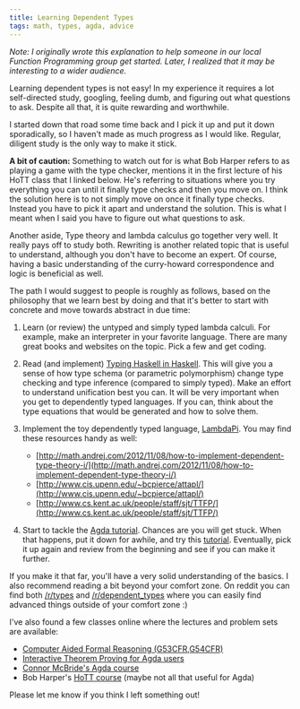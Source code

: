 ```yaml
---
title: Learning Dependent Types
tags: math, types, agda, advice
---
```


*Note: I originally wrote this explanation to help someone in our local
Function Programming group get started. Later, I realized that it may be
interesting to a wider audience.*

Learning dependent types is not easy! In my experience it requires a lot
self-directed study, googling, feeling dumb, and figuring out what questions to
ask. Despite all that, it is quite rewarding and worthwhile.

I started down that road some time back and I pick it up and put it down
sporadically, so I haven't made as much progress as I would like. Regular,
diligent study is the only way to make it stick.

**A bit of caution:** Something to watch out for is what Bob Harper refers to as
playing a game with the type checker, mentions it in the first lecture of his
HoTT class that I linked below. He's referring to situations where you try
everything you can until it finally type checks and then you move on. I think
the solution here is to not simply move on once it finally type checks. Instead
you have to pick it apart and understand the solution. This is what I meant
when I said you have to figure out what questions to ask.

Another aside, Type theory and lambda calculus go together very well. It really
pays off to study both. Rewriting is another related topic that is useful to
understand, although you don't have to become an expert. Of course, having a
basic understanding of the curry-howard correspondence and logic is beneficial
as well.

The path I would suggest to people is roughly as follows, based on the
philosophy that we learn best by doing and that it's better to start with
concrete and move towards abstract in due time:

  1. Learn (or review) the untyped and simply typed lambda calculi. For
     example, make an interpreter in your favorite language. There are many
     great books and websites on the topic. Pick a few and get coding.

  1. Read (and implement) [Typing Haskell in
     Haskell](http://web.cecs.pdx.edu/~mpj/thih/). This will give you a sense
     of how type schema (or parametric polymorphism) change type checking and
     type inference (compared to simply typed). Make an effort to understand
     unification best you can. It will be very important when you get to
     dependently typed languages. If you can, think about the type equations
     that would be generated and how to solve them.

  1. Implement the toy dependently typed language, [LambdaPi](http://www.andres-loeh.de/LambdaPi/). You may find
     these resources handy as well:

     * [http://math.andrej.com/2012/11/08/how-to-implement-dependent-type-theory-i/](http://math.andrej.com/2012/11/08/how-to-implement-dependent-type-theory-i/)
     * [http://www.cis.upenn.edu/~bcpierce/attapl/](http://www.cis.upenn.edu/~bcpierce/attapl/)
     * [http://www.cs.kent.ac.uk/people/staff/sjt/TTFP/](http://www.cs.kent.ac.uk/people/staff/sjt/TTFP/)

  1. Start to tackle the [Agda
     tutorial](http://www.cse.chalmers.se/~ulfn/papers/afp08/tutorial.pdf).
     Chances are you will get stuck.  When that happens, put it down for
     awhile, and try this [tutorial](http://oxij.org/note/BrutalDepTypes/).
     Eventually, pick it up again and review from the beginning and see if you
     can make it further. 

If you make it that far, you'll have a very solid understanding of the basics.
I also recommend reading a bit beyond your comfort zone. On reddit you can find
both [/r/types](http://reddit.com/r/types) and
[/r/dependent_types](http://reddit.com/r/dependent_types) where you can easily
find advanced things outside of your comfort zone :)

I've also found a few classes online where the lectures and problem sets are available:

  * [Computer Aided Formal Reasoning
    (G53CFR,G54CFR)](http://www.cs.nott.ac.uk/~txa/g53cfr/)
  * [Interactive Theorem Proving for Agda
    users](http://www.cs.swan.ac.uk/~csetzer/lectures/intertheo/07/interactiveTheoremProvingForAgdaUsers.html)
  * [Connor McBride's Agda
    course](http://www.cl.cam.ac.uk/~ok259/agda-course-13/)
  * Bob Harper's [HoTT course](http://www.cs.cmu.edu/~rwh/courses/hott/) (maybe
    not all that useful for Agda)

Please let me know if you think I left something out!

